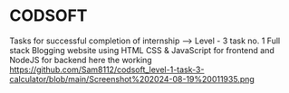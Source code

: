 # CODSOFT
Tasks for successful completion of internship -->
Level - 3 task no. 1 Full stack Blogging website using HTML CSS & JavaScript for frontend and NodeJS for backend
here the working 
https://github.com/Sam8112/codsoft_level-1-task-3-calculator/blob/main/Screenshot%202024-08-19%20011935.png
